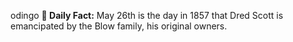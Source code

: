 odingo
**<b>📌 Daily Fact:</b>** May 26th is the day in 1857 that Dred Scott is emancipated by the Blow family, his original owners.
